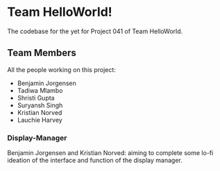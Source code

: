 # Team HelloWorld!
The codebase for the yet for Project 041 of Team HelloWorld.

## Team Members
All the people working on this project:
* Benjamin Jorgensen
* Tadiwa Mlambo
* Shristi Gupta
* Suryansh Singh
* Kristian Norved
* Lauchie Harvey

### Display-Manager
Benjamin Jorgensen and Kristian Norved: aiming to complete some lo-fi ideation of the interface and function of the display manager.

